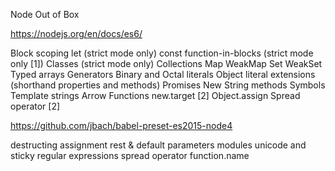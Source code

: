 Node Out of Box


https://nodejs.org/en/docs/es6/

  Block scoping
  let (strict mode only)
  const
  function-in-blocks (strict mode only [1])
  Classes (strict mode only)
  Collections
  Map
  WeakMap
  Set
  WeakSet
  Typed arrays
  Generators
  Binary and Octal literals
  Object literal extensions (shorthand properties and methods)
  Promises
  New String methods
  Symbols
  Template strings
  Arrow Functions
  new.target [2]
  Object.assign
  Spread operator [2]


https://github.com/jbach/babel-preset-es2015-node4

  destructing assignment
  rest & default parameters
  modules
  unicode and sticky regular expressions
  spread operator
  function.name
